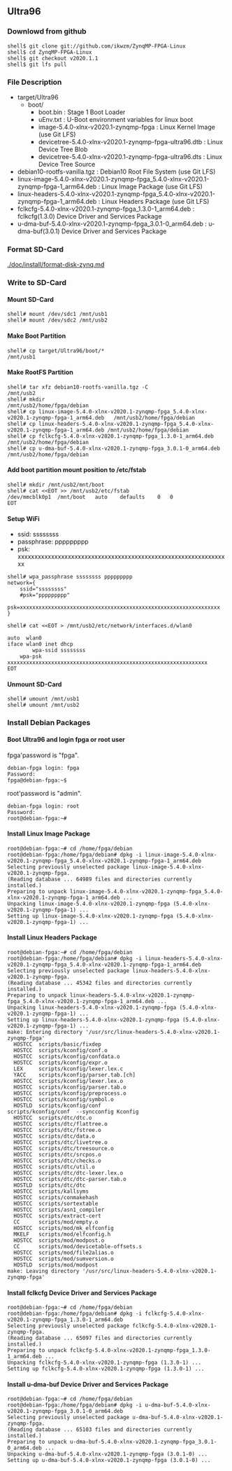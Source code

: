 ## Ultra96

### Downlowd from github

```console
shell$ git clone git://github.com/ikwzm/ZynqMP-FPGA-Linux
shell$ cd ZynqMP-FPGA-Linux
shell$ git checkout v2020.1.1
shell$ git lfs pull
```

### File Description

 * target/Ultra96
   + boot/
     - boot.bin                                                    : Stage 1 Boot Loader
     - uEnv.txt                                                    : U-Boot environment variables for linux boot
     - image-5.4.0-xlnx-v2020.1-zynqmp-fpga                        : Linux Kernel Image       (use Git LFS)
     - devicetree-5.4.0-xlnx-v2020.1-zynqmp-fpga-ultra96.dtb       : Linux Device Tree Blob   
     - devicetree-5.4.0-xlnx-v2020.1-zynqmp-fpga-ultra96.dts       : Linux Device Tree Source
 * debian10-rootfs-vanilla.tgz                                     : Debian10 Root File System (use Git LFS)
 * linux-image-5.4.0-xlnx-v2020.1-zynqmp-fpga_5.4.0-xlnx-v2020.1-zynqmp-fpga-1_arm64.deb   : Linux Image Package      (use Git LFS)
 * linux-headers-5.4.0-xlnx-v2020.1-zynqmp-fpga_5.4.0-xlnx-v2020.1-zynqmp-fpga-1_arm64.deb : Linux Headers Package    (use Git LFS)
 * fclkcfg-5.4.0-xlnx-v2020.1-zynqmp-fpga_1.3.0-1_arm64.deb        : fclkcfg(1.3.0) Device Driver and Services Package
 * u-dma-buf-5.4.0-xlnx-v2020.1-zynqmp-fpga_3.0.1-0_arm64.deb      : u-dma-buf(3.0.1) Device Driver and Services Package
 
### Format SD-Card

[./doc/install/format-disk-zynq.md](format-disk-zynq.md)

### Write to SD-Card

#### Mount SD-Card

```console
shell# mount /dev/sdc1 /mnt/usb1
shell# mount /dev/sdc2 /mnt/usb2
```
#### Make Boot Partition

```console
shell# cp target/Ultra96/boot/*                                           /mnt/usb1
```

#### Make RootFS Partition

```console
shell# tar xfz debian10-rootfs-vanilla.tgz -C                             /mnt/usb2
shell# mkdir                                                              /mnt/usb2/home/fpga/debian
shell# cp linux-image-5.4.0-xlnx-v2020.1-zynqmp-fpga_5.4.0-xlnx-v2020.1-zynqmp-fpga-1_arm64.deb   /mnt/usb2/home/fpga/debian
shell# cp linux-headers-5.4.0-xlnx-v2020.1-zynqmp-fpga_5.4.0-xlnx-v2020.1-zynqmp-fpga-1_arm64.deb /mnt/usb2/home/fpga/debian
shell# cp fclkcfg-5.4.0-xlnx-v2020.1-zynqmp-fpga_1.3.0-1_arm64.deb       /mnt/usb2/home/fpga/debian
shell# cp u-dma-buf-5.4.0-xlnx-v2020.1-zynqmp-fpga_3.0.1-0_arm64.deb     /mnt/usb2/home/fpga/debian
```

#### Add boot partition mount position to /etc/fstab

```console
shell# mkdir /mnt/usb2/mnt/boot
shell# cat <<EOT >> /mnt/usb2/etc/fstab
/dev/mmcblk0p1	/mnt/boot	auto	defaults	0	0
EOT
```

#### Setup WiFi

  * ssid: ssssssss
  * passphrase: ppppppppp
  * psk: xxxxxxxxxxxxxxxxxxxxxxxxxxxxxxxxxxxxxxxxxxxxxxxxxxxxxxxxxxxxxxxx

```console
shell# wpa_passphrase ssssssss ppppppppp
network={
	ssid="ssssssss"
	#psk="ppppppppp"
	psk=xxxxxxxxxxxxxxxxxxxxxxxxxxxxxxxxxxxxxxxxxxxxxxxxxxxxxxxxxxxxxxxx
}
```

```console
shell# cat <<EOT > /mnt/usb2/etc/network/interfaces.d/wlan0

auto  wlan0
iface wlan0 inet dhcp
        wpa-ssid ssssssss
	wpa-psk  xxxxxxxxxxxxxxxxxxxxxxxxxxxxxxxxxxxxxxxxxxxxxxxxxxxxxxxxxxxxxxxx
EOT
```

#### Unmount SD-Card

```console
shell# umount /mnt/usb1
shell# umount /mnt/usb2
```

### Install Debian Packages

#### Boot Ultra96 and login fpga or root user

fpga'password is "fpga".

```console
debian-fpga login: fpga
Password:
fpga@debian-fpga:~$
```

root'password is "admin".

```console
debian-fpga login: root
Password:
root@debian-fpga:~#
```

#### Install Linux Image Package

```console
root@debian-fpga:~# cd /home/fpga/debian
root@debian-fpga:/home/fpga/debian# dpkg -i linux-image-5.4.0-xlnx-v2020.1-zynqmp-fpga_5.4.0-xlnx-v2020.1-zynqmp-fpga-1_arm64.deb
Selecting previously unselected package linux-image-5.4.0-xlnx-v2020.1-zynqmp-fpga.
(Reading database ... 64989 files and directories currently installed.)
Preparing to unpack linux-image-5.4.0-xlnx-v2020.1-zynqmp-fpga_5.4.0-xlnx-v2020.1-zynqmp-fpga-1_arm64.deb ...
Unpacking linux-image-5.4.0-xlnx-v2020.1-zynqmp-fpga (5.4.0-xlnx-v2020.1-zynqmp-fpga-1) ...
Setting up linux-image-5.4.0-xlnx-v2020.1-zynqmp-fpga (5.4.0-xlnx-v2020.1-zynqmp-fpga-1) ...
```

#### Install Linux Headers Package

```console
root@debian-fpga:~# cd /home/fpga/debian
root@debian-fpga:/home/fpga/debian# dpkg -i linux-headers-5.4.0-xlnx-v2020.1-zynqmp-fpga_5.4.0-xlnx-v2020.1-zynqmp-fpga-1_arm64.deb
Selecting previously unselected package linux-headers-5.4.0-xlnx-v2020.1-zynqmp-fpga.
(Reading database ... 45342 files and directories currently installed.)
Preparing to unpack linux-headers-5.4.0-xlnx-v2020.1-zynqmp-fpga_5.4.0-xlnx-v2020.1-zynqmp-fpga-1_arm64.deb ...
Unpacking linux-headers-5.4.0-xlnx-v2020.1-zynqmp-fpga (5.4.0-xlnx-v2020.1-zynqmp-fpga-1) ...
Setting up linux-headers-5.4.0-xlnx-v2020.1-zynqmp-fpga (5.4.0-xlnx-v2020.1-zynqmp-fpga-1) ...
make: Entering directory '/usr/src/linux-headers-5.4.0-xlnx-v2020.1-zynqmp-fpga'
  HOSTCC  scripts/basic/fixdep
  HOSTCC  scripts/kconfig/conf.o
  HOSTCC  scripts/kconfig/confdata.o
  HOSTCC  scripts/kconfig/expr.o
  LEX     scripts/kconfig/lexer.lex.c
  YACC    scripts/kconfig/parser.tab.[ch]
  HOSTCC  scripts/kconfig/lexer.lex.o
  HOSTCC  scripts/kconfig/parser.tab.o
  HOSTCC  scripts/kconfig/preprocess.o
  HOSTCC  scripts/kconfig/symbol.o
  HOSTLD  scripts/kconfig/conf
scripts/kconfig/conf  --syncconfig Kconfig
  HOSTCC  scripts/dtc/dtc.o
  HOSTCC  scripts/dtc/flattree.o
  HOSTCC  scripts/dtc/fstree.o
  HOSTCC  scripts/dtc/data.o
  HOSTCC  scripts/dtc/livetree.o
  HOSTCC  scripts/dtc/treesource.o
  HOSTCC  scripts/dtc/srcpos.o
  HOSTCC  scripts/dtc/checks.o
  HOSTCC  scripts/dtc/util.o
  HOSTCC  scripts/dtc/dtc-lexer.lex.o
  HOSTCC  scripts/dtc/dtc-parser.tab.o
  HOSTLD  scripts/dtc/dtc
  HOSTCC  scripts/kallsyms
  HOSTCC  scripts/conmakehash
  HOSTCC  scripts/sortextable
  HOSTCC  scripts/asn1_compiler
  HOSTCC  scripts/extract-cert
  CC      scripts/mod/empty.o
  HOSTCC  scripts/mod/mk_elfconfig
  MKELF   scripts/mod/elfconfig.h
  HOSTCC  scripts/mod/modpost.o
  CC      scripts/mod/devicetable-offsets.s
  HOSTCC  scripts/mod/file2alias.o
  HOSTCC  scripts/mod/sumversion.o
  HOSTLD  scripts/mod/modpost
make: Leaving directory '/usr/src/linux-headers-5.4.0-xlnx-v2020.1-zynqmp-fpga'
```

#### Install fclkcfg Device Driver and Services Package

```console
root@debian-fpga:~# cd /home/fpga/debian
root@debian-fpga:/home/fpga/debian# dpkg -i fclkcfg-5.4.0-xlnx-v2020.1-zynqmp-fpga_1.3.0-1_arm64.deb
Selecting previously unselected package fclkcfg-5.4.0-xlnx-v2020.1-zynqmp-fpga.
(Reading database ... 65097 files and directories currently installed.)
Preparing to unpack fclkcfg-5.4.0-xlnx-v2020.1-zynqmp-fpga_1.3.0-1_arm64.deb ...
Unpacking fclkcfg-5.4.0-xlnx-v2020.1-zynqmp-fpga (1.3.0-1) ...
Setting up fclkcfg-5.4.0-xlnx-v2020.1-zynqmp-fpga (1.3.0-1) ...
```

#### Install u-dma-buf Device Driver and Services Package

```console
root@debian-fpga:~# cd /home/fpga/debian
root@debian-fpga:/home/fpga/debian# dpkg -i u-dma-buf-5.4.0-xlnx-v2020.1-zynqmp-fpga_3.0.1-0_arm64.deb
Selecting previously unselected package u-dma-buf-5.4.0-xlnx-v2020.1-zynqmp-fpga.
(Reading database ... 65103 files and directories currently installed.)
Preparing to unpack u-dma-buf-5.4.0-xlnx-v2020.1-zynqmp-fpga_3.0.1-0_arm64.deb ...
Unpacking u-dma-buf-5.4.0-xlnx-v2020.1-zynqmp-fpga (3.0.1-0) ...
Setting up u-dma-buf-5.4.0-xlnx-v2020.1-zynqmp-fpga (3.0.1-0) ...
```

